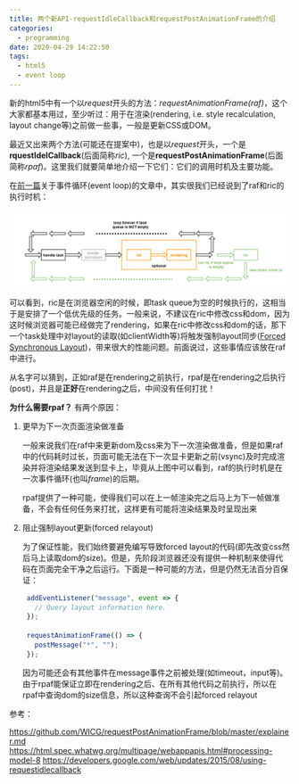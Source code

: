 ```yaml
---
title: 两个新API-requestIdleCallback和requestPostAnimationFrame的介绍
categories:
  - programming
date: 2020-04-29 14:22:50
tags:
  - html5
  - event loop
---
```


新的html5中有一个以*request*开头的方法：*requestAnimationFrame(raf)*，这个大家都基本用过，至少听过：用于在渲染(rendering, i.e. style recalculation, layout change等)之前做一些事，一般是更新CSS或DOM。

最近又出来两个方法(可能还在提案中)，也是以*request*开头，一个是**rquestIdelCallback**(后面简称*ric*), 一个是**requestPostAnimationFrame**(后面简称*rpaf*)。这里我们就要简单地介绍一下它们：它们的调用时机及主要功能。

在[前一篇](https://tomwang1013.github.io/event-and-drawing/)关于事件循环(event loop)的文章中，其实很我们已经说到了raf和ric的执行时机：

![event loop2](../images/event-loop2.png)

可以看到，ric是在浏览器空闲的时候，即task queue为空的时候执行的，这相当于是安排了一个低优先级的任务。一般来说，不建议在ric中修改css和dom，因为这时候浏览器可能已经做完了rendering，如果在ric中修改css和dom的话，那下一个task处理中对layout的读取(如clientWidth等)将触发强制layout同步([Forced Synchronous Layout](https://developers.google.com/web/fundamentals/performance/rendering/avoid-large-complex-layouts-and-layout-thrashing#avoid-forced-synchronous-layouts))，带来很大的性能问题。前面说过，这些事情应该放在raf中进行。

从名字可以猜到，正如raf是在rendering之前执行，rpaf是在rendering之后执行(post)，并且是**正好**在rendering之后，中间没有任何打扰！

**为什么需要rpaf？** 有两个原因：

1. 更早为下一次页面渲染做准备

   一般来说我们在raf中来更新dom及css来为下一次渲染做准备，但是如果raf中的代码耗时过长，页面可能无法在下一次显卡更新之前(vsync)及时完成渲染并将渲染结果发送到显卡上，毕竟从上图中可以看到，raf的执行时机是在一次事件循环(也叫*frame*)的后期。

   rpaf提供了一种可能，使得我们可以在上一帧渲染完之后马上为下一帧做准备，不会有任何任务来打扰，这样更有可能将渲染结果及时呈现出来

2. 阻止强制layout更新(forced relayout)

   为了保证性能，我们始终要避免编写导致forced layout的代码(即先改变css然后马上读取dom的size)。但是，先阶段浏览器还没有提供一种机制来使得代码在页面完全干净之后运行。下面是一种可能的方法，但是仍然无法百分百保证：

   ```javascript
    addEventListener("message", event => {
      // Query layout information here.
    });

    requestAnimationFrame(() => {
      postMessage("*", "");
    });
   ```

   因为可能还会有其他事件在message事件之前被处理(如timeout，input等)。由于rpaf能保证立即在rendering之后、在所有其他代码之前执行，所以在rpaf中查询dom的size信息，所以这种查询不会引起forced relayout

参考：

https://github.com/WICG/requestPostAnimationFrame/blob/master/explainer.md
https://html.spec.whatwg.org/multipage/webappapis.html#processing-model-8
https://developers.google.com/web/updates/2015/08/using-requestidlecallback
